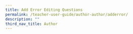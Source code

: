 ```yaml
---
title: Add Error Editing Questions
permalink: /teacher-user-guide/author-author/adderror/
description: ""
third_nav_title: Author
---
```

